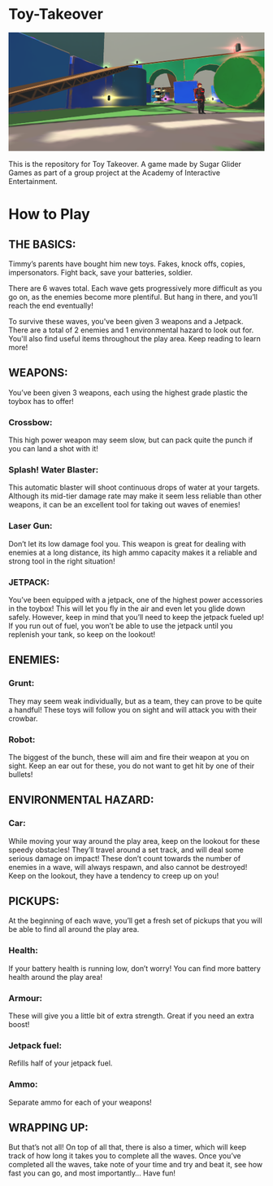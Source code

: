 # Toy-Takeover

![alt text](https://raw.githubusercontent.com/king-paul/Toy-Takeover/main/Assets/Art/2d%20Graphics/Images/SplashScreen/TT_Stock.PNG)

This is the repository for Toy Takeover. A game made by Sugar Glider Games as part of a group project at the Academy of Interactive Entertainment.

# How to Play
## THE BASICS:
Timmy’s parents have bought him new toys. Fakes, knock offs, copies, impersonators. Fight back, save your batteries, soldier.

There are 6 waves total. Each wave gets progressively more difficult as you go on, as the enemies become more plentiful. But hang in there, and you’ll reach the end eventually!

To survive these waves, you've been given 3 weapons and a Jetpack. There are a total of 2 enemies and 1 environmental hazard to look out for. You'll also find useful items throughout the play area. Keep reading to learn more!

## WEAPONS:
You’ve been given 3 weapons, each using the highest grade plastic the toybox has to offer!

### Crossbow:
This high power weapon may seem slow, 
but can pack quite the punch if you 
can land a shot with it!

### Splash! Water Blaster:
This automatic blaster will shoot continuous drops of water at your targets. Although its
mid-tier damage rate may make it seem
less reliable than other weapons, it can 
be an excellent tool for taking out waves
of enemies!

### Laser Gun:
Don’t let its low damage fool you. This
weapon is great for dealing with enemies 
at a long distance, its high ammo
capacity makes it a reliable and strong 
tool in the right situation!


### JETPACK:
You’ve been equipped with a jetpack, one of the highest power accessories in the toybox! This will let you fly in the air and even let you glide down safely. 
However, keep in mind that you’ll need to
keep the jetpack fueled up! If you run out
of fuel, you won’t be able to use the
jetpack until you replenish your tank, so
keep on the lookout!


## ENEMIES:

### Grunt:
They may seem weak individually, but as
a team, they can prove to be quite a
handful! These toys will follow you on sight
and will attack you with their crowbar.

### Robot:
The biggest of the bunch, these will aim
and fire their weapon at you on sight.
Keep an ear out for these, you do not
want to get hit by one of their bullets!


## ENVIRONMENTAL HAZARD:

### Car:
While moving your way around the play area, keep on the lookout for these speedy obstacles! They’ll travel around a set track, and will deal some
serious damage on impact! These
don’t count towards the number of
enemies in a wave, will always 
respawn, and also cannot be destroyed! Keep on the lookout, they have a tendency to creep up on you!


## PICKUPS:
At the beginning of each wave, you’ll get a fresh set of pickups that you will be able to find all around the play area.

### Health:
If your battery health is running low, don’t
worry! You can find more battery health
around the play area!

### Armour:
These will give you a little bit of extra
strength. Great if you need an extra 
boost!

### Jetpack fuel:
Refills half of your jetpack fuel.

### Ammo:
Separate ammo for each of your weapons!

## WRAPPING UP:
But that’s not all! On top of all that, there is also a timer, which will keep track of how long it takes you to complete all the waves. Once you’ve completed all the waves, take note of your time and try and beat it, see how fast you can go, and most importantly… Have fun!
